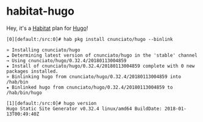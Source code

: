 # habitat-hugo

Hey, it's a [Habitat](https://habitat.sh) plan for [Hugo](https://gohugo.io/)!

```
[0][default:/src:0]# hab pkg install cnunciato/hugo --binlink

» Installing cnunciato/hugo
☁ Determining latest version of cnunciato/hugo in the 'stable' channel
→ Using cnunciato/hugo/0.32.4/20180113004859
★ Install of cnunciato/hugo/0.32.4/20180113004859 complete with 0 new packages installed.
» Binlinking hugo from cnunciato/hugo/0.32.4/20180113004859 into /hab/bin
★ Binlinked hugo from cnunciato/hugo/0.32.4/20180113004859 to /hab/bin/hugo

[1][default:/src:0]# hugo version
Hugo Static Site Generator v0.32.4 linux/amd64 BuildDate: 2018-01-13T00:49:40Z
```
